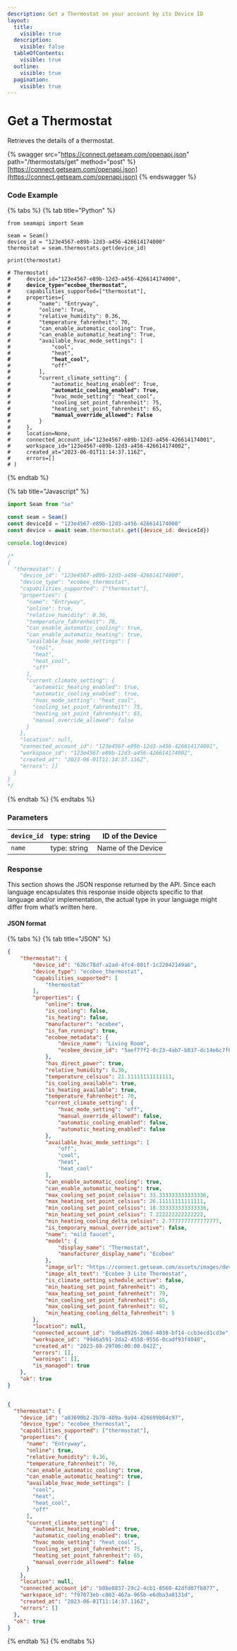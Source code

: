 ```yaml
---
description: Get a Thermostat on your account by its Device ID
layout:
  title:
    visible: true
  description:
    visible: false
  tableOfContents:
    visible: true
  outline:
    visible: true
  pagination:
    visible: true
---
```


# Get a Thermostat

Retrieves the details of a thermostat.

{% swagger src="https://connect.getseam.com/openapi.json" path="/thermostats/get" method="post" %}
[https://connect.getseam.com/openapi.json](https://connect.getseam.com/openapi.json)
{% endswagger %}

### Code Example

{% tabs %}
{% tab title="Python" %}
<pre class="language-python"><code class="lang-python">from seamapi import Seam

seam = Seam()
device_id = "123e4567-e89b-12d3-a456-426614174000"
thermostat = seam.thermostats.get(device_id)

print(thermostat)

# Thermostat(
#     device_id="123e4567-e89b-12d3-a456-426614174000",
<strong>#     device_type="ecobee_thermostat",
</strong>#     capabilities_supported=["thermostat"], 
#     properties={
#         "name": "Entryway",
#         "online": True,
#         "relative_humidity": 0.36,
#         "temperature_fahrenheit": 70,
#         "can_enable_automatic_cooling": True,
#         "can_enable_automatic_heating": True,
#         "available_hvac_mode_settings": [
#             "cool",
#             "heat",
<strong>#             "heat_cool",
</strong>#             "off"
#         ],
#         "current_climate_setting": {
#             "automatic_heating_enabled": True,
<strong>#             "automatic_cooling_enabled": True,
</strong>#             "hvac_mode_setting": "heat_cool",
#             "cooling_set_point_fahrenheit": 75,
#             "heating_set_point_fahrenheit": 65,
<strong>#             "manual_override_allowed": False  
</strong>#         }
#     },
#     location=None,
#     connected_account_id="123e4567-e89b-12d3-a456-426614174001",
#     workspace_id="123e4567-e89b-12d3-a456-426614174002",
#     created_at="2023-06-01T11:14:37.116Z",
#     errors=[]
# )
</code></pre>
{% endtab %}

{% tab title="Javascript" %}
```javascript
import Seam from "se"

const seam = Seam()
const deviceId = "123e4567-e89b-12d3-a456-426614174000"
const device = await seam.thermostats.get({device_id: deviceId})

console.log(device)

/*
{
  "thermostat": {
    "device_id": "123e4567-e89b-12d3-a456-426614174000",
    "device_type": "ecobee_thermostat",
    "capabilities_supported": ["thermostat"],
    "properties": {
      "name": "Entryway",
      "online": true,
      "relative_humidity": 0.36,
      "temperature_fahrenheit": 70,
      "can_enable_automatic_cooling": true,
      "can_enable_automatic_heating": true,
      "available_hvac_mode_settings": [
        "cool",
        "heat",
        "heat_cool",
        "off"
      ],
      "current_climate_setting": {
        "automatic_heating_enabled": true,
        "automatic_cooling_enabled": true,
        "hvac_mode_setting": "heat_cool",
        "cooling_set_point_fahrenheit": 75,
        "heating_set_point_fahrenheit": 65,
        "manual_override_allowed": false 
      }
    },
    "location": null,
    "connected_account_id": "123e4567-e89b-12d3-a456-426614174001",
    "workspace_id": "123e4567-e89b-12d3-a456-426614174002",
    "created_at": "2023-06-01T11:14:37.116Z",
    "errors": []
  }
}
*/
```
{% endtab %}
{% endtabs %}

### Parameters

| `device_id` | type: string | ID of the Device   |
| ----------- | ------------ | ------------------ |
| `name`      | type: string | Name of the Device |

### Response

This section shows the JSON response returned by the API. Since each language encapsulates this response inside objects specific to that language and/or implementation, the actual type in your language might differ from what’s written here.

#### JSON format

{% tabs %}
{% tab title="JSON" %}
```json
{
    "thermostat": {
        "device_id": "62bc78df-a2ad-4fc4-801f-1c22042149ab",
        "device_type": "ecobee_thermostat",
        "capabilities_supported": [
            "thermostat"
        ],
        "properties": {
            "online": true,
            "is_cooling": false,
            "is_heating": false,
            "manufacturer": "ecobee",
            "is_fan_running": true,
            "ecobee_metadata": {
                "device_name": "Living Room",
                "ecobee_device_id": "5aef77f2-0c23-4ab7-b837-dc14e6c7f6a3"
            },
            "has_direct_power": true,
            "relative_humidity": 0.36,
            "temperature_celsius": 21.11111111111111,
            "is_cooling_available": true,
            "is_heating_available": true,
            "temperature_fahrenheit": 70,
            "current_climate_setting": {
                "hvac_mode_setting": "off",
                "manual_override_allowed": false,
                "automatic_cooling_enabled": false,
                "automatic_heating_enabled": false
            },
            "available_hvac_mode_settings": [
                "off",
                "cool",
                "heat",
                "heat_cool"
            ],
            "can_enable_automatic_cooling": true,
            "can_enable_automatic_heating": true,
            "max_cooling_set_point_celsius": 33.333333333333336,
            "max_heating_set_point_celsius": 26.11111111111111,
            "min_cooling_set_point_celsius": 18.333333333333336,
            "min_heating_set_point_celsius": 7.222222222222222,
            "min_heating_cooling_delta_celsius": 2.7777777777777777,
            "is_temporary_manual_override_active": false,
            "name": "mild faucet",
            "model": {
                "display_name": "Thermostat",
                "manufacturer_display_name": "Ecobee"
            },
            "image_url": "https://connect.getseam.com/assets/images/devices/ecobee_3-lite_front.png",
            "image_alt_text": "Ecobee 3 Lite Thermostat",
            "is_climate_setting_schedule_active": false,
            "min_heating_set_point_fahrenheit": 45,
            "max_heating_set_point_fahrenheit": 79,
            "min_cooling_set_point_fahrenheit": 65,
            "max_cooling_set_point_fahrenheit": 92,
            "min_heating_cooling_delta_fahrenheit": 5
        },
        "location": null,
        "connected_account_id": "bd6a8926-206d-4030-bf14-ccb3ecd1cd3e",
        "workspace_id": "9946a591-2da2-4558-9556-0cadf93f4040",
        "created_at": "2023-08-29T06:00:00.042Z",
        "errors": [],
        "warnings": [],
        "is_managed": true
    },
    "ok": true
}


{
  "thermostat": {
    "device_id": "a83690b2-2b70-409a-9a94-426699b84c97",
    "device_type": "ecobee_thermostat",
    "capabilities_supported": ["thermostat"],
    "properties": {
      "name": "Entryway",
      "online": true,
      "relative_humidity": 0.36,
      "temperature_fahrenheit": 70,
      "can_enable_automatic_cooling": true,
      "can_enable_automatic_heating": true,
      "available_hvac_mode_settings": [
        "cool",
        "heat",
        "heat_cool",
        "off"
      ],
      "current_climate_setting": {
        "automatic_heating_enabled": true,
        "automatic_cooling_enabled": true,
        "hvac_mode_setting": "heat_cool",
        "cooling_set_point_fahrenheit": 75,
        "heating_set_point_fahrenheit": 65,
        "manual_override_allowed": false 
      }
    },
    "location": null,
    "connected_account_id": "b0be0837-29c2-4cb1-8560-42dfd07fb877",
    "workspace_id": "f97073eb-c003-467a-965b-e6dba3a0131d",
    "created_at": "2023-06-01T11:14:37.116Z",
    "errors": []
  },
  "ok": true
}
```
{% endtab %}
{% endtabs %}
